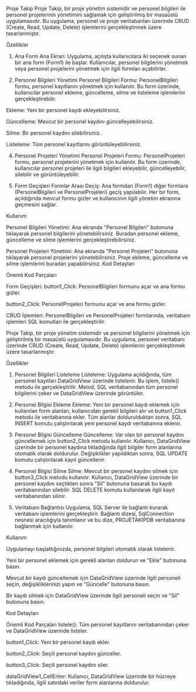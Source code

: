 Proje Takip
Proje Takip, bir proje yönetim sistemidir ve personel bilgileri ile personel projelerinin yönetimini sağlamak için geliştirilmiş bir masaüstü uygulamasıdır. Bu uygulama, personel ve proje veritabanları üzerinde CRUD (Create, Read, Update, Delete) işlemlerini gerçekleştirmek üzere tasarlanmıştır.

Özellikler
1. Ana Form
Ana Ekran: Uygulama, açılışta kullanıcılara iki seçenek sunan bir ana form (Form1) ile başlar. Kullanıcılar, personel bilgilerini yönetmek veya personel projelerini yönetmek için ilgili formları açabilirler.

2. Personel Bilgileri Yönetimi
Personel Bilgileri Formu: PersonelBilgileri formu, personel kayıtlarını yönetmek için kullanılır. Bu form üzerinde, kullanıcılar personel ekleme, güncelleme, silme ve listeleme işlemlerini gerçekleştirebilir.

Ekleme: Yeni bir personel kaydı ekleyebilirsiniz.

Güncelleme: Mevcut bir personel kaydını güncelleyebilirsiniz.

Silme: Bir personel kaydını silebilirsiniz.

Listeleme: Tüm personel kayıtlarını görüntüleyebilirsiniz.

4. Personel Projeleri Yönetimi
Personel Projeleri Formu: PersonelProjeleri formu, personel projelerini yönetmek için kullanılır. Bu form üzerinde, kullanıcılar personel projeleri ile ilgili bilgileri ekleyebilir, güncelleyebilir, silebilir ve görüntüleyebilir.

5. Form Geçişleri
Formlar Arası Geçiş: Ana formdan (Form1) diğer formlara (PersonelBilgileri ve PersonelProjeleri) geçiş yapılabilir. Her bir form, açıldığında mevcut formu gizler ve kullanıcının ilgili yönetim ekranına geçmesini sağlar.

Kullanım

Personel Bilgileri Yönetimi: Ana ekranda "Personel Bilgileri" butonuna tıklayarak personel bilgilerini yönetebilirsiniz. Buradan personel ekleme, güncelleme ve silme işlemlerini gerçekleştirebilirsiniz.

Personel Projeleri Yönetimi: Ana ekranda "Personel Projeleri" butonuna tıklayarak personel projelerini yönetebilirsiniz. Proje ekleme, güncelleme ve silme işlemlerini buradan yapabilirsiniz.
Kod Detayları

Önemli Kod Parçaları

Form Geçişleri:
button1_Click: PersonelBilgileri formunu açar ve ana formu gizler.

button2_Click: PersonelProjeleri formunu açar ve ana formu gizler.

CRUD İşlemleri: PersonelBilgileri ve PersonelProjeleri formlarında, veritabanı işlemleri SQL komutları ile gerçekleştirilir.

Proje Takip, bir proje yönetim sistemidir ve personel bilgilerini yönetmek için geliştirilmiş bir masaüstü uygulamasıdır. Bu uygulama, personel veritabanı üzerinde CRUD (Create, Read, Update, Delete) işlemlerini gerçekleştirmek üzere tasarlanmıştır.

Özellikler

1. Personel Bilgileri Listeleme
Listeleme: Uygulama açıldığında, tüm personel kayıtları DataGridView üzerinde listelenir. Bu işlem, listele() metodu ile gerçekleştirilir. Metod, SQL veritabanından tüm personel bilgilerini çeker ve DataGridView üzerinde görüntüler.

2. Personel Bilgisi Ekleme
Ekleme: Yeni bir personel kaydı eklemek için kullanılan form alanları, kullanıcıdan gerekli bilgileri alır ve button1_Click metodu ile veritabanına ekler. Tüm alanlar doldurulduktan sonra, SQL INSERT komutu çalıştırılarak yeni personel kaydı veritabanına eklenir.

3. Personel Bilgisi Güncelleme
Güncelleme: Var olan bir personel kaydını güncellemek için button2_Click metodu kullanılır. Kullanıcı, DataGridView üzerinde bir personel kaydına tıkladığında ilgili bilgiler form alanlarına otomatik olarak doldurulur. Değişiklikler yapıldıktan sonra, SQL UPDATE komutu çalıştırılarak kayıt güncellenir.

4. Personel Bilgisi Silme
Silme: Mevcut bir personel kaydını silmek için button3_Click metodu kullanılır. Kullanıcı, DataGridView üzerinde bir personel kaydını seçtikten sonra "Sil" butonuna basarak bu kaydı veritabanından silebilir. SQL DELETE komutu kullanılarak ilgili kayıt veritabanından silinir.

5. Veritabanı Bağlantısı
Uygulama, SQL Server ile bağlantı kurarak veritabanı işlemlerini gerçekleştirir. Bağlantı dizesi, SqlConnection nesnesi aracılığıyla tanımlanır ve bu dize, PROJETAKIPDB veritabanına bağlanmak için kullanılır.

Kullanım

Uygulamayı başlattığınızda, personel bilgileri otomatik olarak listelenir.

Yeni bir personel eklemek için gerekli alanları doldurun ve "Ekle" butonuna basın.

Mevcut bir kaydı güncellemek için DataGridView üzerinde ilgili personeli seçin, değişikliklerinizi yapın ve "Güncelle" butonuna basın.

Bir kaydı silmek için DataGridView üzerinde ilgili personeli seçin ve "Sil" butonuna basın.

Kod Detayları

Önemli Kod Parçaları
listele(): Tüm personel kayıtlarını veritabanından çeker ve DataGridView üzerinde listeler.

button1_Click: Yeni bir personel kaydı ekler.

button2_Click: Seçili personel kaydını günceller.

button3_Click: Seçili personel kaydını siler.

dataGridView1_CellEnter: Kullanıcı, DataGridView üzerinde bir hücreye tıkladığında, ilgili satırdaki veriler form alanlarına doldurulur.
